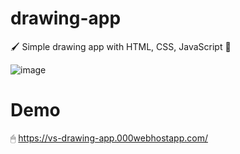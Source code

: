 # drawing-app
🖌️ Simple drawing app with HTML, CSS, JavaScript 🎨

![image](https://user-images.githubusercontent.com/77109037/144506459-dbff8f20-4d0c-48c5-8cbb-9515af21639e.png)

# Demo

🖱 https://vs-drawing-app.000webhostapp.com/
